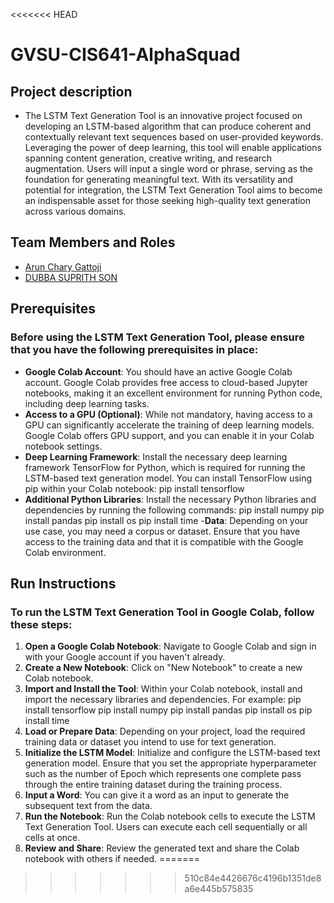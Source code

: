 <<<<<<< HEAD
# GVSU-CIS641-AlphaSquad 

## Project description

- The LSTM Text Generation Tool is an innovative project focused on developing an LSTM-based algorithm that can produce coherent and contextually relevant text sequences based on user-provided keywords. Leveraging the power of deep learning, this tool will enable applications spanning content generation, creative writing, and research augmentation. Users will input a single word or phrase, serving as the foundation for generating meaningful text. With its versatility and potential for integration, the LSTM Text Generation Tool aims to become an indispensable asset for those seeking high-quality text generation across various domains.

## Team Members and Roles

* [Arun Chary Gattoji](https://github.com/arunChary024/CIS641-HW2-Gattoji.git)
* [DUBBA SUPRITH SON](https://github.com/suprithson/CIS641-HW2-dubba.git)

## Prerequisites

### Before using the LSTM Text Generation Tool, please ensure that you have the following prerequisites in place:

- **Google Colab Account**: You should have an active Google Colab account. Google Colab provides free access to cloud-based Jupyter notebooks, making it an excellent environment for running Python code, including deep learning tasks.
- **Access to a GPU (Optional)**: While not mandatory, having access to a GPU can significantly accelerate the training of deep learning models. Google Colab offers GPU support, and you can enable it in your Colab notebook settings.
- **Deep Learning Framework**: Install the necessary deep learning framework TensorFlow for Python, which is required for running the LSTM-based text generation model. You can install TensorFlow using pip within your Colab notebook:
pip install tensorflow
- **Additional Python Libraries**: Install the necessary Python libraries and dependencies by running the following commands:
pip install numpy
pip install pandas
pip install os
pip install time
-**Data**: Depending on your use case, you may need a corpus or dataset. Ensure that you have access to the training data and that it is compatible with the Google Colab environment.

## Run Instructions

### To run the LSTM Text Generation Tool in Google Colab, follow these steps:
1.	**Open a Google Colab Notebook**: Navigate to Google Colab and sign in with your Google account if you haven't already.
2.	**Create a New Notebook**: Click on "New Notebook" to create a new Colab notebook.
3.	**Import and Install the Tool**: Within your Colab notebook, install and import the necessary libraries and dependencies. For example:
      pip install tensorflow
      pip install numpy
      pip install pandas
      pip install os
      pip install time
4.	**Load or Prepare Data**: Depending on your project, load the required training data or dataset you intend to use for text generation.
5.	**Initialize the LSTM Model**: Initialize and configure the LSTM-based text generation model. Ensure that you set the appropriate hyperparameter such as the number of Epoch which represents one complete pass         through the entire training dataset during the training process.
6.	**Input a Word**: You can give it a word as an input to generate the subsequent text from the data.
7.	**Run the Notebook**: Run the Colab notebook cells to execute the LSTM Text Generation Tool. Users can execute each cell sequentially or all cells at once.
8.	**Review and Share**: Review the generated text and share the Colab notebook with others if needed.
=======
>>>>>>> 510c84e4426676c4196b1351de8a6e445b575835

